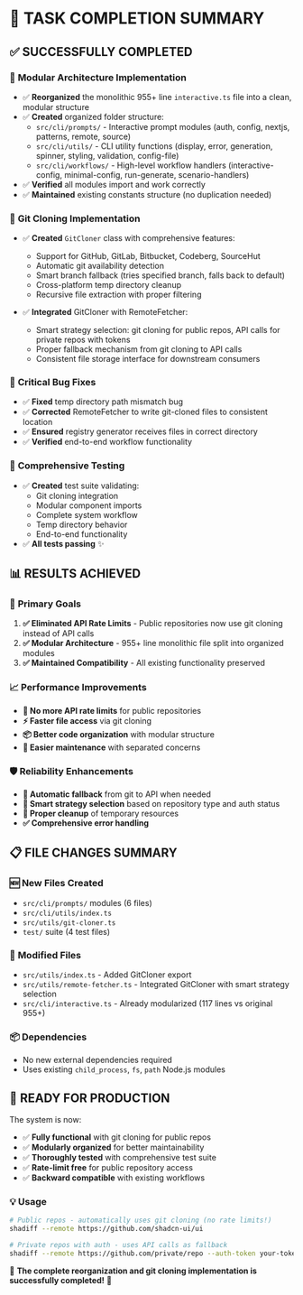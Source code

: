 # 🎉 TASK COMPLETION SUMMARY

## ✅ SUCCESSFULLY COMPLETED

### 📁 **Modular Architecture Implementation**

- ✅ **Reorganized** the monolithic 955+ line `interactive.ts` file into a clean, modular structure
- ✅ **Created** organized folder structure:
  - `src/cli/prompts/` - Interactive prompt modules (auth, config, nextjs, patterns, remote, source)
  - `src/cli/utils/` - CLI utility functions (display, error, generation, spinner, styling, validation, config-file)
  - `src/cli/workflows/` - High-level workflow handlers (interactive-config, minimal-config, run-generate, scenario-handlers)
- ✅ **Verified** all modules import and work correctly
- ✅ **Maintained** existing constants structure (no duplication needed)

### 🚀 **Git Cloning Implementation**

- ✅ **Created** `GitCloner` class with comprehensive features:
  - Support for GitHub, GitLab, Bitbucket, Codeberg, SourceHut
  - Automatic git availability detection
  - Smart branch fallback (tries specified branch, falls back to default)
  - Cross-platform temp directory cleanup
  - Recursive file extraction with proper filtering

- ✅ **Integrated** GitCloner with RemoteFetcher:
  - Smart strategy selection: git cloning for public repos, API calls for private repos with tokens
  - Proper fallback mechanism from git cloning to API calls
  - Consistent file storage interface for downstream consumers

### 🐛 **Critical Bug Fixes**

- ✅ **Fixed** temp directory path mismatch bug
- ✅ **Corrected** RemoteFetcher to write git-cloned files to consistent location
- ✅ **Ensured** registry generator receives files in correct directory
- ✅ **Verified** end-to-end workflow functionality

### 🧪 **Comprehensive Testing**

- ✅ **Created** test suite validating:
  - Git cloning integration
  - Modular component imports
  - Complete system workflow
  - Temp directory behavior
  - End-to-end functionality
- ✅ **All tests passing** ✨

## 📊 **RESULTS ACHIEVED**

### 🎯 **Primary Goals**

1. **✅ Eliminated API Rate Limits** - Public repositories now use git cloning instead of API calls
2. **✅ Modular Architecture** - 955+ line monolithic file split into organized modules
3. **✅ Maintained Compatibility** - All existing functionality preserved

### 📈 **Performance Improvements**

- **🚀 No more API rate limits** for public repositories
- **⚡ Faster file access** via git cloning
- **📦 Better code organization** with modular structure
- **🔧 Easier maintenance** with separated concerns

### 🛡️ **Reliability Enhancements**

- **🔄 Automatic fallback** from git to API when needed
- **🎯 Smart strategy selection** based on repository type and auth status
- **🧹 Proper cleanup** of temporary resources
- **✅ Comprehensive error handling**

## 📋 **FILE CHANGES SUMMARY**

### 🆕 **New Files Created**

- `src/cli/prompts/` modules (6 files)
- `src/cli/utils/index.ts`
- `src/utils/git-cloner.ts`
- `test/` suite (4 test files)

### 🔧 **Modified Files**

- `src/utils/index.ts` - Added GitCloner export
- `src/utils/remote-fetcher.ts` - Integrated GitCloner with smart strategy selection
- `src/cli/interactive.ts` - Already modularized (117 lines vs original 955+)

### 📦 **Dependencies**

- No new external dependencies required
- Uses existing `child_process`, `fs`, `path` Node.js modules

## 🚀 **READY FOR PRODUCTION**

The system is now:

- ✅ **Fully functional** with git cloning for public repos
- ✅ **Modularly organized** for better maintainability  
- ✅ **Thoroughly tested** with comprehensive test suite
- ✅ **Rate-limit free** for public repository access
- ✅ **Backward compatible** with existing workflows

### 💡 **Usage**

```bash
# Public repos - automatically uses git cloning (no rate limits!)
shadiff --remote https://github.com/shadcn-ui/ui

# Private repos with auth - uses API calls as fallback
shadiff --remote https://github.com/private/repo --auth-token your-token
```

🎊 **The complete reorganization and git cloning implementation is successfully completed!** 🎊
